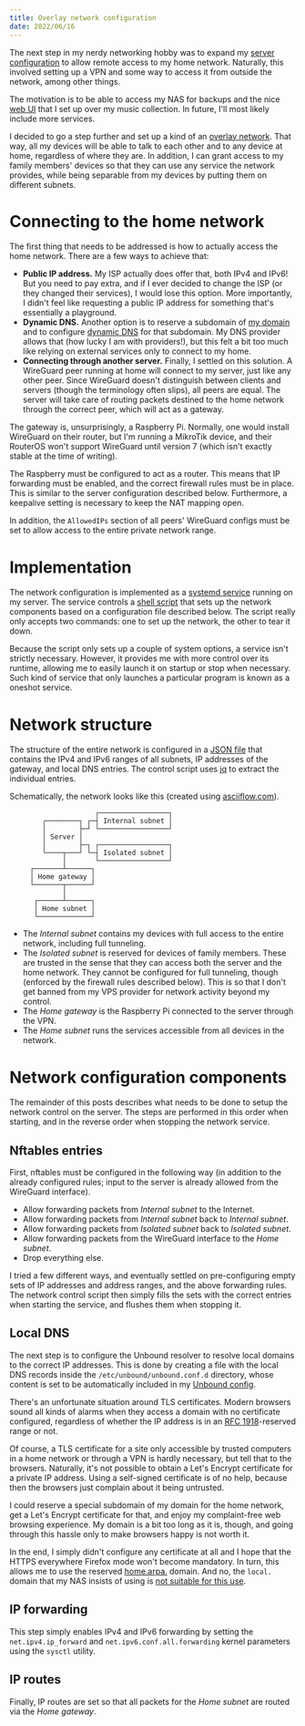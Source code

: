 ```yaml
---
title: Overlay network configuration
date: 2022/06/16
---
```


The next step in my nerdy networking hobby was to expand my [server
configuration](https://tomaskala.com/posts/2022-02-27-server-structure) to
allow remote access to my home network. Naturally, this involved setting up a
VPN and some way to access it from outside the network, among other things.

The motivation is to be able to access my NAS for backups and the nice [web
UI](https://github.com/navidrome/navidrome) that I set up over my music
collection. In future, I'll most likely include more services.

I decided to go a step further and set up a kind of an [overlay
network](https://en.wikipedia.org/wiki/Overlay_network). That way, all my
devices will be able to talk to each other and to any device at home,
regardless of where they are. In addition, I can grant access to my family
members' devices so that they can use any service the network provides, while
being separable from my devices by putting them on different subnets.

# Connecting to the home network

The first thing that needs to be addressed is how to actually access the home
network. There are a few ways to achieve that:

* **Public IP address.** My ISP actually does offer that, both IPv4 and IPv6!
  But you need to pay extra, and if I ever decided to change the ISP (or they
  changed their services), I would lose this option. More importantly, I didn't
  feel like requesting a public IP address for something that's essentially a
  playground.
* **Dynamic DNS.** Another option is to reserve a subdomain of [my
  domain](tomaskala.com) and to configure [dynamic
  DNS](https://en.wikipedia.org/wiki/Dynamic_DNS) for that subdomain. My DNS
  provider allows that (how lucky I am with providers!), but this felt a bit
  too much like relying on external services only to connect to my home.
* **Connecting through another server.** Finally, I settled on this solution. A
  WireGuard peer running at home will connect to my server, just like any other
  peer. Since WireGuard doesn't distinguish between clients and servers (though
  the terminology often slips), all peers are equal. The server will take care
  of routing packets destined to the home network through the correct peer,
  which will act as a gateway.

The gateway is, unsurprisingly, a Raspberry Pi. Normally, one would install
WireGuard on their router, but I'm running a MikroTik device, and their
RouterOS won't support WireGuard until version 7 (which isn't exactly stable at
the time of writing).

The Raspberry must be configured to act as a router. This means that IP
forwarding must be enabled, and the correct firewall rules must be in place.
This is similar to the server configuration described below. Furthermore, a
keepalive setting is necessary to keep the NAT mapping open.

In addition, the `AllowedIPs` section of all peers' WireGuard configs must be
set to allow access to the entire private network range.

# Implementation

The network configuration is implemented as a [systemd
service](https://github.com/tomaskala/infra/blob/master/roles/overlay_network/files/overlay-network.service)
running on my server. The service controls a [shell
script](https://github.com/tomaskala/infra/blob/master/roles/overlay_network/files/overlay-network)
that sets up the network components based on a configuration file described
below. The script really only accepts two commands: one to set up the network,
the other to tear it down.

Because the script only sets up a couple of system options, a service isn't
strictly necessary. However, it provides me with more control over its runtime,
allowing me to easily launch it on startup or stop when necessary. Such kind of
service that only launches a particular program is known as a oneshot service.

# Network structure

The structure of the entire network is configured in a [JSON
file](https://github.com/tomaskala/infra/blob/master/roles/overlay_network/files/overlay-network.json)
that contains the IPv4 and IPv6 ranges of all subnets, IP addresses of the
gateway, and local DNS entries. The control script uses
[jq](https://stedolan.github.io/jq/) to extract the individual entries.

Schematically, the network looks like this (created using
[asciiflow.com](https://asciiflow.com)).
```
                     ┌─────────────────┐
        ┌────────┐ ┌─┤ Internal subnet │
        │        ├─┘ └─────────────────┘
        │ Server │
        │        ├─┐ ┌─────────────────┐
        └────┬───┘ └─┤ Isolated subnet │
             │       └─────────────────┘
     ┌───────┴──────┐
     │ Home gateway │
     └───────┬──────┘
             │      
      ┌──────┴──────┐
      │ Home subnet │
      └─────────────┘
```

* The *Internal subnet* contains my devices with full access to the entire
  network, including full tunneling.
* The *Isolated subnet* is reserved for devices of family members. These are
  trusted in the sense that they can access both the server and the home
  network. They cannot be configured for full tunneling, though (enforced by
  the firewall rules described below). This is so that I don't get banned from
  my VPS provider for network activity beyond my control.
* The *Home gateway* is the Raspberry Pi connected to the server through the
  VPN.
* The *Home subnet* runs the services accessible from all devices in the
  network.

# Network configuration components

The remainder of this posts describes what needs to be done to setup the
network control on the server. The steps are performed in this order when
starting, and in the reverse order when stopping the network service.

## Nftables entries

First, nftables must be configured in the following way (in addition to the
already configured rules; input to the server is already allowed from the
WireGuard interface).

* Allow forwarding packets from *Internal subnet* to the Internet.
* Allow forwarding packets from *Internal subnet* back to *Internal subnet*.
* Allow forwarding packets from *Isolated subnet* back to *Isolated subnet*.
* Allow forwarding packets from the WireGuard interface to the *Home subnet*.
* Drop everything else.

I tried a few different ways, and eventually settled on pre-configuring empty
sets of IP addresses and address ranges, and the above forwarding rules. The
network control script then simply fills the sets with the correct entries when
starting the service, and flushes them when stopping it.

## Local DNS

The next step is to configure the Unbound resolver to resolve local domains to
the correct IP addresses. This is done by creating a file with the local DNS
records inside the `/etc/unbound/unbound.conf.d` directory, whose content is
set to be automatically included in my [Unbound
config](https://github.com/tomaskala/infra/blob/master/roles/unbound/templates/unbound.conf.j2).

There's an unfortunate situation around TLS certificates. Modern browsers sound
all kinds of alarms when they access a domain with no certificate configured,
regardless of whether the IP address is in an [RFC
1918](https://www.rfc-editor.org/rfc/rfc1918)-reserved range or not.

Of course, a TLS certificate for a site only accessible by trusted computers
in a home network or through a VPN is hardly necessary, but tell that to the
browsers. Naturally, it's not possible to obtain a Let's Encrypt certificate
for a private IP address. Using a self-signed certificate is of no help,
because then the browsers just complain about it being untrusted.

I could reserve a special subdomain of my domain for the home network, get a
Let's Encrypt certificate for that, and enjoy my complaint-free web browsing
experience. My domain is a bit too long as it is, though, and going through
this hassle only to make browsers happy is not worth it.

In the end, I simply didn't configure any certificate at all and I hope that
the HTTPS everywhere Firefox mode won't become mandatory. In turn, this allows
me to use the reserved
[home.arpa.](https://datatracker.ietf.org/doc/html/rfc8375) domain. And no, the
`local.` domain that my NAS insists of using is [not suitable for this
use](https://www.ctrl.blog/entry/homenet-domain-name.html).

## IP forwarding

This step simply enables IPv4 and IPv6 forwarding by setting the
`net.ipv4.ip_forward` and `net.ipv6.conf.all.forwarding` kernel parameters
using the `sysctl` utility.

## IP routes

Finally, IP routes are set so that all packets for the *Home subnet* are routed
via the *Home gateway*.
